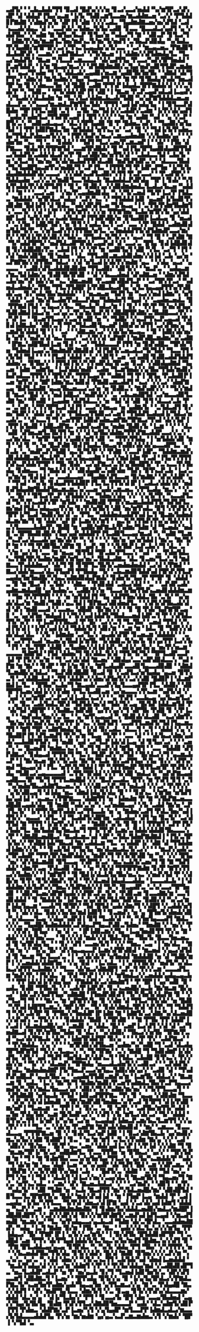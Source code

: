 ▃▟▜▞▝▝▃▙▃▙▟▞▜▜▝▉▃▟▝█▟▚▞▞▞▅▝▊▃▞▃▃▞▅▟▟▝▚▞▆▜▛▃▞▟▚▟▛▝▟▝▟▟▄▛▐▜▄▞▄▃▆▝▐▞▙▝▜▟▊▃▆▜▃▃▅▞▆▃▟▟▆▃▅▝▃▞▞▝▛▜▟▟▊▛▇▟▇▝▞▟▆▟▚▞▙▝▟▛▐▜▝▟▆▝▞▞▞▃▟▃▝▜▄▟▆▟▇▃▅▞▅▞▟▜▟▝▃▟▚▃▃▟▞▟▄▃▝▟▝▝▃▃▛▟▞▃▜▟▅▃▜▞▙▞▃▟▉▝▊▃▃▝█▃▃▟▃▞▄▟▜▝▄▝▞▟▟▜▙▞▝▞▚▟▆▝▇▝▇▜▄▞▙▃▛▝▊▜▄▞▅▝▚▟▃▞▜▝▇▝▝▟▊▃▛▝▊▜▃▞▜▝▐▟▇▞▛▞▆▞▆▃▆▜▃▜▅▞▆▟▚▃▜▞▆▞▜▞▅▟▜▝▃▜▙▃▛▟▉▟▄▝▚▞▙▟▃▜▚▜▄▟▉▞▆▜▛▜▛▞▃▞▞▜▚▃▜▃▄▃▙▞▄▜▞▃▃▝▝▃▞▝▆▃▄▃▅▃▝▛▇▟▉▜▟▃▙▟▛▟▚▝▃▃▆▞▝▃▙▛▇▟▃▞▝▞▜▞▆▃▅▝▐▝▟▟▆▞▞▟▜▟▅▟▄▜▃▝▜▃▃▞▅▟▟▜▞▝▇▃▅▝▚▜▃▃▛▃▆▃▃▃▛▝▟▞▄▟▜▜▄▝▛▃▃▞▚▟▚▜▛▜▅▟▟▝▛▃▆▜▟▟▚▝▐▞▆▝█▃▄▞▆▃▞▞▝▟▜▟█▟▆▟▉▞▃▜▄▞▅▟▚▟▊▜▜▟▛▃▆▟▅▜▝▝▄▃▞▜▚▟▅▝▜▝▄▝▟▟▃▟▞▃▄▟▊▞▅▃▆▝▄▟▉▜▙▜▅▜▙▝▝▟▇▟▝▟▞▜▛▜▚▞▝▟▆▞▟▝▇▞▙▟▆▞▞▜▄▞▜▃▄▃▛▜▝▞▛▝▇▝▛▝▊▜▙▟▄▜▚▟▞▜▅▃▟▜▛▝▆▝█▝▞▟▅▃▃▜▅▝▟▝█▟█▝▃▟▇▝▛▜▚▛▐▟▄▟▃▜▛▛▇▟▟▞▟▝▞▞▃▜▟▞▛▝▚▝▜▟▊▃▝▝▛▜▞▟▟▞▟▛▐▜▝▟█▝▐▝▇▃▅▝▛▃▛▃▄▟▚▟▃▟▐▃▄▟▚▝▞▜▃▟▞▞▟▃▙▟▆▝▆▝▜▃▚▜▃▞▟▟▆▃▙▃▟▞▜▟█▝▚▞▄▛▇▜▟▟▟▃▅▃▅▟▃▃▛▃▝▞▚▃▃▞▆▃▆▟▃▛▇▜▜▃▜▟▞▝▛▜▜▝▄▟▐▟▚▟▄▜▄▝▐▝▉▜▃▃▛▟█▟▅▝▜▛▐▜▜▃▚▟█▝▃▜▝▝▃▜▙▝▅▞▜▟▐▞▞▃▟▟▛▞▃▟▆▝▐▞▛▞▟▞▄▟▜▝▄▟▄▜▚▟▅▜▃▞▜▜▟▜▛▃▄▛▐▝█▜▝▞▞▞▝▝▆▝▆▝▄▟▇▝▚▟▝▝▄▝▞▃▛▝█▜▞▃▚▝▚▟▉▃▟▃▄▃▞▝▟▃▚▜▛▜▄▟▉▝█▝▛▝█▟▅▃▚▟▚▝▝▜▄▟▉▞▅▜▄▜▟▝▐▝▛▛▐▟▉▛▇▟▃▜▅▝▆▜▟▟▟▝▅▜▚▃▚▞▝▃▞▝█▝▞▝▜▟▐▞▙▜▚▟▅▃▙▞▜▜▟▃▛▟▅▃▅▜▞▞▄▝▐▜▛▞▙▟▚▞▅▃▞▃▆▃▄▟▅▟▇▝▞▞▙▟▆▞▄▞▝▝▞▟▅▜▅▝▚▃▝▜▝▃▝▝▊▟▟▞▝▝▜▟▜▝▜▃▞▃▅▞▛▃▆▃▅▛▐▝▝▟▞▝▐▜▙▝▟▛▇▃▃▝▉▟▄▜▚▜▜▛▇▜▟▝▃▃▆▜▛▟█▟▞▝█▝▚▟▐▜▄▜▛▜▄▟▉▟▄▟█▜▜▟▃▞▙▟▟▜▞▃▟▟▞▟▃▟▚▞▛▝▉▃▞▟█▞▆▞▅▜▜▞▟▝▝▃▙▟▃▃▜▟▝▃▙▞▙▝▆▝▄▜▃▞▜▝▅▞▅▞▜▞▟▞▆▃▙▟▜▜▛▟▃▟▉▝▆▟▜▟▜▟▛▃▚▞▝▟▃▃▃▜▙▟▞▜▄▜▄▟█▜▄▃▆▜▚▞▅▟█▞▜▝▃▛▐▜▃▝▐▜▜▜▞▜▝▛▐▟▛▃▛▜▅▝▐▞▜▞▙▟▄▟▇▟▟▟▛▟▞▃▃▃▞▝▞▞▟▟▚▃▟▜▃▟▉▞▚▜▜▝▛▃▛▃▃▞▝▝▛▃▟▜▛▞▝▜▟▟▄▟▅▝▃▞▞▃▚▞▆▟▊▜▃▃▜▟▄▃▙▝▇▃▙▟▟▃▛▟▛▟▄▝▜▛▐▝▊▟▞▝▚▜▙▜▚▟▟▞▛▞▟▞▛▜▟▜▝▝█▝▄▝▊▟▉▞▄▞▞▟▉▟▆▟▅▟▃▜▃▟▃▞▙▃▅▝▚▟▟▞▝▝▇▝▝▝▃▃▞▃▅▝▝▞▅▞▛▃▄▟▆▟▊▟▄▝▚▝▞▜▞▃▅▟▝▜▞▛▐▃▞▛▐▜▟▃▃▝▇▟▟▟▞▝▅▜▛▟▃▞▚▟▄▞▝▃▛▞▚▃▝▞▝▜▜▟▟▟▐▟▊▝▄▃▅▛▐▞▙▟▊▜▚▟▊▟▇▝█▟▐▟▜▝▟▝▉▟▃▝▚▟▞▟▛▟▜▃▅▝▜▞▙▃▄▝▐▝▃▜▜▞▛▟▆▜▙▟▆▜▚▝▃▃▜▞▝▞▟▝▐▞▛▝▝▟▜▞▆▜▚▝▞▞▅▝▛▛▇▜▅▞▜▃▙▞▆▜▛▞▙▝▄▞▟▟▇▛▐▃▟▝▅▜▞▞▛▃▚▃▟▞▙▟▃▛▐▜▜▟▛▟█▞▅▝▉▜▄▟▉▛▐▃▟▃▄▝▊▝▅▃▟▞▝▃▚▜▅▝▐▟█▞▜▟▚▝▅▝▊▜▝▞▄▟▃▜▃▜▝▃▞▝▃▃▝▞▛▝█▟▟▝▃▟▆▟▊▟▅▜▟▞▜▞▛▃▝▞▅▜▃▟▚▜▚▜▜▜▙▞▅▜▃▝▃▜▅▟▟▟▜▜▞▟▜▟▆▟▛▃▃▞▆▞▛▞▝▞▛▟▐▞▛▟▞▟▊▞▞▜▟▞▃▝▛▜▄▟▃▜▞▜▞▃▚▝▄▃▞▝▜▝█▝▝▃▛▟▇▝▇▝▜▞▚▟▟▜▛▜▞▝▅▟▜▟▃▟▛▜▛▟▞▃▄▟▚▟▝▟▝▃▃▞▃▝█▜▄▝▊▟▐▟█▟▊▟█▝▊▞▟▟█▟▉▞▛▃▝▃▙▟▐▜▝▞▝▞▛▝▆▝▄▟▉▜▄▜▝▟█▝▚▜▃▝▃▞▜▝▐▜▝▞▟▝▅▟▞▟▉▜▄▝█▝▅▟▅▝▝▟▃▝▜▜▃▟▊▃▆▃▟▟▊▟▅▞▞▟▐▟▝▃▙▝▄▞▅▝▃▛▇▛▇▞▞▟▜▜▙▞▜▟▃▞▝▞▟▝▅▜▃▟▐▞▟▞▛▞▅▟▆▝▄▃▝▝▞▟▄▝▄▃▞▝▄▃▃▃▝▝▃▟▉▞▟▜▃▟▟▟▉▟▉▟▆▝▜▜▃▟▉▞▝▟▊▜▞▞▝▝▆▃▛▃▝▝▄▟▄▃▆▞▆▃▜▟▐▟▆▞▄▝▊▟▊▜▙▜▛▟▊▝▝▟▝▞▙▃▃▟▅▟▝▟▚▟▇▃▅▝▝▟▆▞▟▜▟▃▙▞▅▞▚▛▐▟▞▞▅▝▚▃▝▟▆▃▅▟▊▝▛▃▄▟▛▟█▟▜▃▛▝▝▃▞▜▛▞▛▃▞▝▚▟▅▟▃▟▅▟▞▃▜▜▅▝▜▜▃▜▜▟█▛▐▞▛▟█▃▙▃▟▜▄▝▄▜▃▜▄▃▄▟▜▜▚▞▛▟▊▟▞▃▄▝▊▞▚▟▄▜▙▞▅▟▟▟▞▝▐▝▅▃▅▃▅▝▜▟▜▝▆▝▚▃▞▞▅▟▐▟▆▞▚▝▅▜▝▟▟▞▝▃▟▝▆▞▟▜▃▟▅▜▚▟▃▃▛▟▄▞▜▟▅▟▅▜▝▜▄▟▝▞▝▃▄▟▅▃▅▟▃▝█▝▛▛▇▟▐▜▟▝▃▜▄▃▞▞▙▃▝▜▅▃▙▞▚▟▃▞▆▝▐▝▊▞▝▝▛▞▛▝▜▞▅▞▟▜▄▞▜▟▊▟▇▟▐▟▃▞▅▝▃▞▄▞▃▜▚▞▆▞▙▟▚▜▝▟█▟█▜▛▟▇▞▃▜▙▟█▃▃▞▛▞▝▞▚▛▐▃▝▝▉▃▅▜▜▃▄▞▞▃▄▜▚▟▉▝▅▝▚▝▜▟█▞▝▞▄▃▛▜▚▃▛▃▄▃▟▝▛▟▊▟▐▟▇▃▙▞▝▟▉▞▃▜▝▜▚▞▜▟▃▟▊▜▄▃▅▛▐▟▉▟▚▞▟▜▜▝▃▞▟▜▅▞▄▝▜▃▆▟▜▞▟▟▟▝█▝▐▝▝▃▞▝▝▟▇▃▆▞▃▞▝▞▟▞▙▞▆▃▄▃▝▝▉▝▐▟▉▞▟▞▅▞▙▝▅▜▚▝▅▟▚▞▟▝▅▃▜▃▃▞▝▃▞▞▛▞▟▝▄▛▇▛▐▝▆▟▛▟█▃▆▟▆▞▚▞▃▟▇▝▐▛▇▃▚▟█▜▙▟▐▃▆▝▊▟▝▝▃▞▝▜▟▟▃▃▃▛▐▜▜▝▆▝▉▟▚▟█▃▝▜▛▟▞▜▅▝▜▟▅▟▐▃▄▞▃▜▅▟▆▟▛▟▇▟▊▟▝▟▐▜▟▜▞▃▅▃▟▃▞▜▞▜▟▞▝▜▃▃▜▜▝▞▙▜▟▝▜▟▝▝▝▝▐▜▃▟▝▟▟▟▝▃▚▞▝▟▊▜▝▃▅▝▃▞▄▟█▝▊▟▉▃▟▟▜▟▟▜▟▟▅▞▃▝▉▜▙▞▞▝▐▜▜▟▐▜▞▞▚▜▚▟▛▟▄▜▛▃▅▝▊▃▛▝▞▟▉▟▄▟▇▟▝▜▄▃▅▝▐▟▆▝▚▟▆▜▄▝▐▃▛▟▟▞▅▟▛▝▃▟▅▝▜▃▆▜▅▟▞▞▄▜▙▞▜▜▟▞▆▟▊▞▙▟▚▟▃▃▜▜▜▞▞▝█▜▞▟▚▝▜▜▜▃▄▞▛▝▚▟▇▟▝▜▝▛▐▝█▜▄▝▛▃▙▟▊▛▐▃▅▝▆▜▚▞▄▝▇▛▐▟▆▞▆▃▜▟▊▟▝▛▇▟▊▃▆▃▟▟▜▝▚▃▞▝▞▞▃▞▝▟▅▛▇▃▄▝█▟▜▃▙▟▇▝▄▃▄▜▙▃▅▃▃▞▃▞▅▝▅▝▉▟▉▃▚▝▇▟▚▟▛▞▞▝▝▜▞▞▆▟▉▝▆▃▞▝█▟▝▞▚▝▅▟▐▟█▃▞▝▅▟▛▟▞▞▝▃▝▃▙▃▅▟█▜▟▝▃▞▆▃▃▟▉▜▃▟▇▝▆▞▝▜▚▟▉▝▐▃▄▟▅▝▟▟▜▟▃▃▚▝▅▝▜▟▝▟▝▟▊▝▊▜▝▟▃▃▞▃▙▝▛▃▝▃▚▟▚▝▞▜▚▜▛▜▃▟▝▟▐▜▝▃▃▞▚▜▅▃▄▝▅▝▄▟▇▞▙▝▝▃▜▟▃▟▜▝▊▞▅▞▜▟▛▞▝▟▟▞▃▛▐▞▄▝▛▜▟▃▄▜▜▟▊▃▞▃▅▜▝▜▜▟▟▜▃▟▄▟▐▞▜▟▃▞▅▃▟▞▃▝▝▟▚▃▃▜▝▜▝▃▅▜▜▛▐▟▉▟▚▟▅▃▆▛▇▞▜▛▇▃▞▜▚▟▝▟▞▞▙▛▐▞▛▛▐▞▙▟▉▝▐▟█▃▟▛▇▃▝▃▙▟▚▃▟▜▄▝▅▟▆▝█▟▊▞▙▝▐▃▆▝▝▞▝▝▟▃▚▟▊▝▟▜▅▃▆▜▃▜▙▜▜▝▆▝▞▝▟▝▅▜▙▞▟▟▆▞▜▜▚▛▇▃▟▟▛▃▃▞▞▃▚▝▃▞▆▞▟▃▝▝▆▜▛▝▇▜▝▞▄▟▊▞▆▜▝▟▊▝▃▝▜▜▚▜▜▟▄▝▐▝▅▜▟▟▞▟▊▝▆▜▝▝▟▝▊▝▚▝▅▝█▃▛▟▇▝▉▟▐▜▄▟▃▜▅▃▄▜▚▟▉▞▟▞▟▞▄▃▃▟▛▜▃▝▄▝▊▃▙▝▃▝▅▟▛▃▛▞▜▟█▝▄▃▜▞▜▞▛▝▞▝▛▟▇▝▞▃▃▛▐▟▛▃▝▜▟▟▆▃▆▟▚▟▊▟▟▟█▃▆▞▙▃▙▜▚▞▃▞▄▜▄▃▄▟▇▝▐▃▞▞▆▟▐▟▆▝▛▃▟▝▐▜▄▜▚▜▜▜▛▟▚▃▛▟▟▞▛▜▛▝▝▜▙▝▉▟▞▝▃▞▄▛▇▃▞▃▜▞▄▜▙▟█▜▞▝▛▃▚▃▃▜▚▜▙▟▄▝▊▟▅▃▃▝▜▝▇▟▞▟▝▞▝▟▊▟▄▟▛▃▚▟▛▟▅▝▜▟▚▝▉▜▚▃▛▃▙▝▐▃▞▃▚▞▆▞▅▝▊▟▐▟▝▃▝▃▃▟▃▃▄▞▝▜▄▟▇▞▟▜▃▃▅▝▉▞▆▟▇▞▝▟▚▞▟▟▛▝▄▝▝▜▚▟▝▝▚▞▙▝▊▟▄▟▜▜▟▟▉▛▐▜▃▜▃▜▜▜▞▟▐▛▐▝▃▟▃▞▟▟▞▟▞▝▅▟▊▟▜▟▄▟▇▜▙▟▟▜▅▃▆▃▆▃▚▞▃▃▅▝▄▟▞▃▆▃▅▃▝▞▛▜▃▟▄▝▆▃▚▝▝▞▃▝▃▝█▞▝▝▉▜▃▞▛▃▛▝▟▜▟▟▞▞▃▝▜▟▅▞▞▟▄▝▞▞▝▞▄▜▞▜▚▝▚▃▃▟▜▃▟▝▜▞▚▜▚▃▟▟▚▜▛▝▆▜▟▞▝▝▆▟▉▟█▝▛▜▛▞▅▃▆▃▙▟▟▜▜▞▜▟▜▟▜▃▆▞▅▟▐▜▟▃▚▟▄▃▄▞▛▞▅▝▊▞▛▞▅▜▙▜▝▟▉▝▅▞▆▜▚▟▃▝▉▜▝▞▛▟▜▞▞▜▛▛▐▞▜▃▟▝▆▟▊▞▙▞▟▝▃▝▛▜▃▝▚▟▟▟▅▟▄▟▟▜▚▟▐▃▜▝█▃▆▞▙▟▅▟▟▃▆▞▆▞▜▝▉▝▟▟▞▝▄▛▐▛▐▃▆▞▛▞▆▜▝▝▄▃▜▞▚▜▜▟▚▜▚▞▄▜▟▞▞▝▐▃▚▜▃▃▃▃▙▟▅▜▚▝█▟█▝▆▝▄▟█▞▆▛▇▃▙▜▚▟▆▞▜▟▆▝▟▝▜▃▅▟▞▝▅▟█▝▃▜▛▜▙▟▊▟█▞▚▜▄▞▄▟▚▟▟▟▛▛▐▜▃▟▉▜▃▃▄▞▆▃▟▝▚▝▚▟▇▝▜▃▆▞▚▃▛▃▞▟▃▃▟▞▄▞▆▞▟▞▛▝▚▝▟▝▝▝▞▝▇▞▅▝▄▞▅▜▟▟▐▝▆▞▃▝▇▞▜▞▛▝▇▝▝▝▜▝▛▟▉▜▙▞▟▛▇▝▊▝▄▟▚▝▉▝▝▞▙▜▙▛▐▃▛▃▙▞▞▜▝▟▃▝▃▝▝▞▆▝▄▞▞▜▝▃▃▝▇▝▅▃▄▝▉▜▜▟▝▜▛▃▙▞▛▜▃▃▚▝▚▟▝▝▃▝▛▟▅▜▟▃▚▃▜▜▙▜▛▞▙▟▆▞▆▟▛▞▆▜▄▞▅▞▃▜▙▟▃▟▇▃▝▟▃▝▊▃▅▞▜▃▞▃▜▝▆▟▇▃▃▜▚▟▟▟▆▃▞▝▟▞▜▝▉▝▊▜▛▜▃▜▙▜▞▃▅▟▅▟▅▟▟▝▃▞▟▝▞▛▇▟▝▝▇▃▞▟▟▞▆▃▃▞▟▃▜▜▄▟▜▝▛▜▙▟▄▝▜▞▝▃▙▃▆▟▉▜▟▟▚▟▐▜▛▟▚▜▜▃▛▃▄▟▄▜▅▜▅▟█▞▚▜▄▃▚▟▇▟▉▟▄▛▇▟▞▝▊▟▅▜▞▜▄▞▛▝▛▜▛▝▊▝▟▟▟▝▃▝▉▝▆▝█▃▞▜▝▃▜▟▞▝▝▟▇▃▝▝▛▟▊▟▟▝▃▟▃▞▟▟▝▝▃▝▝▃▛▟▛▃▟▞▄▟▆▃▆▟▄▟█▝▄▞▙▟▅▞▃▝▃▟█▞▛▞▅▝▜▃▃▞▙▜▅▜▜▟▚▃▅▟▊▟▟▟▆▃▆▝▝▜▅▝▛▞▛▜▜▜▝▝▞▝▅▝▅▜▟▟▐▜▝▜▄▝▟▟▜▜▅▞▟▟▃▜▙▝▃▜▞▝▚▞▅▟▞▟▃▞▆▝▆▟▊▞▜▟▊▞▄▃▜▟▐▝▉▛▇▃▞▟▊▟▅▟▜▃▝▝▞▟▜▞▟▜▙▃▟▞▟▟▝▟▚▝▆▟▊▃▃▟▝▞▃▃▅▃▝▟█▟▛▝█▞▆▞▞▞▝▝▊▝█▝▛▟▞▜▄▛▇▜▛▃▄▝▊▝▃▝▄▞▟▜▅▝▆▟▄▟▐▝▞▜▞▞▄▟▐▟▟▜▞▜▙▟▃▃▅▟▐▟▛▃▜▝▛▝▞▟▜▟▃▜▜▞▚▞▛▝▝▛▐▃▆▜▜▜▙▃▟▝▛▝█▞▝▃▞▞▃▜▝▜▃▜▙▞▝▃▅▟▝▜▜▟▝▞▚▟▐▜▞▟▐▝▐▞▛▞▄▟▐▞▟▝▜▟▟▞▙▜▝▟▊▞▆▝▝▃▆▝▆▝▐▟▃▝▉▝▜▟▛▞▞▟▟▞▟▃▞▟▃▝▝▞▙▝▐▟▆▟▅▝▃▞▜▃▚▝▄▃▟▞▟▜▛▝▊▃▅▃▆▝▟▟▟▟▞▝▝▃▙▝▃▞▛▜▚▃▟▝▅▃▅▞▄▜▙▟▐▞▆▜▙▝▜▞▟▟▊▃▜▞▅▞▙▝▊▞▄▞▛▛▐▃▞▞▙▝▐▜▝▃▜▃▜▜▛▝▟▟█▝▃▜▄▟▆▞▞▟▐▟▐▟▚▝▚▟▐▞▄▞▙▞▄▝▅▞▛▞▅▃▆▝▃▃▃▃▜▟▇▜▟▝▐▜▟▝▟▟▅▞▜▝▉▞▟▟▃▜▞▟▝▜▜▞▜▞▜▞▝▜▛▜▃▟▛▃▃▛▐▟▝▛▐▜▞▞▚▞▆▝▝▜▝▃▞▟▞▟▟▝▇▃▅▞▝▟▉▟▄▞▃▃▚▟▛▟▉▟▃▃▚▝▚▟▝▛▇▝▆▝▇▞▝▝▊▟▛▝▝▛▐▞▆▝▊▞▄▝▇▜▃▟▄▟▛▃▃▟▊▜▄▃▃▟▉▟▉▝▝▟▇▟▜▃▆▟█▞▄▜▟▃▞▝▜▃▛▟▊▟█▟▉▝▉▃▟▝▉▝▞▃▟▜▃▞▅▜▄▟▄▝▄▃▅▝▉▜▚▃▜▝▃▞▟▟█▃▙▟▝▃▜▜▝▟▟▟▚▞▞▟▅▞▟▜▅▜▞▞▃▞▞▟▉▝█▟▉▛▐▝▟▃▆▛▇▟▐▃▜▃▝▝█▜▙▞▚▃▙▞▜▝▇▃▄▟▞▃▃▟▚▜▄▜▃▃▄▟▜▛▐▜▃▝▟▟▉▞▝▟▉▜▛▜▜▃▅▞▟▟▐▞▞▞▛▟▅▝▛▜▃▜▃▟▊▃▅▝▄▞▅▃▃▃▚▜▚▃▆▝▚▟▜▞▟▝▞▝▄▟▝▞▄▞▆▜▛▃▞▃▛▃▞▟▐▃▟▃▚▃▞▞▝▝▄▝▛▟▜▝▃▃▙▃▄▝▄▞▙▃▅▜▃▞▝▝▄▝▉▃▝▃▟▞▙▟▃▜▛▟▝▜▟▜▟▞▅▞▟▝▜▟▞▜▞▃▄▝█▞▙▛▐▟▟▃▆▜▟▝▛▝▟▞▜▟▝▟█▜▛▝▝▞▙▟▇▃▜▟▛▟▊▝▄▞▛▞▄▞▞▜▝▟▛▜▙▝▛▟█▝▊▝▞▛▐▃▄▝▝▝▅▟▚▟▄▜▅▞▞▃▜▃▝▝▄▝▆▜▚▃▄▃▟▝▚▝█▟▊▟▞▟▃▟▊▝▚▃▞▟▆▜▚▝▇▞▅▞▟▞▆▟▚▜▃▜▚▞▛▛▐▞▚▃▝▞▙▟▜▟▜▝▃▃▟▜▜▃▆▟▜▞▜▟▐▜▄▃▆▃▜▜▝▝▇▜▝▜▛▃▚▟▇▜▅▟▄▜▄▝▐▞▟▝▉▞▃▟▃▝▟▃▃▜▝▃▜▝▝▟▟▟▝▞▄▝▞▜▙▟▉▛▐▜▝▟▜▃▆▟▜▝▛▞▚▞▆▝▜▃▄▝▜▞▛▝▝▃▃▝▟▝▝▝▟▞▙▃▞▟▆▞▄▟▟▞▃▃▙▟▉▜▜▟▚▝▜▝▅▟▊▝▄▟▝▃▞▜▃▛▐▟▞▟▐▃▄▝▟▝▊▜▄▞▃▞▝▞▝▃▅▞▚▝▃▝█▃▅▟▜▝▆▟▆▃▚▃▚▝▚▞▜▝▊▃▛▞▟▝▇▜▄▝█▜▝▝▃▃▝▜▟▟▉▝▟▜▛▟▇▃▞▝▊▟▄▃▟▝▛▜▜▞▜▝▜▃▚▝▜▟▛▃▛▞▚▞▜▟▝▝█▞▟▃▞▞▜▝▄▃▆▃▙▃▛▝▐▝▇▞▅▃▅▝█▞▞▜▞▃▙▝▇▞▜▞▜▃▙▝▉▞▃▟▜▜▄▞▚▜▄▝▊▞▞▝▟▜▚▞▅▟▝▜▄▃▄▞▟▝▐▜▃▝▅▜▚▜▞▜▟▟▐▝▛▝▚▜▜▜▅▟▛▝▉▜▜▃▅▜▛▝▛▟▜▞▞▟▄▝▜▟▊▃▞▃▄▃▃▃▃▟▝▃▜▜▞▜▛▟▟▝▞▞▛▜▞▟█▝▅▟▃▞▙▝▚▟▚▛▇▃▄▟▃▟█▃▃▜▛▝▜▞▜▝▛▜▜▃▅▟█▟▝▞▞▝█▃▛▃▃▟▃▝█▜▚▝▆▝▛▟▜▝▊▜▝▃▜▝▚▞▅▟▅▜▙▃▟▟▇▜▄▃▅▃▚▞▝▞▞▟▊▃▞▟▚▞▜▝▅▟▃▟▝▞▞▃▞▝▛▞▛▞▞▝▄▜▞▟▉▃▄▜▝▟▐▟▄▝▅▃▝▟▆▟▐▟▄▜▞▟▄▝█▝▝▝▊▟▚▃▝▞▆▜▅▝▅▜▟▜▙▞▄▟▐▟▝▝▄▃▅▃▚▜▜▛▇▃▃▝▟▟▇▜▜▝▅▝▐▟▅▟▆▝▛▝▇▝▚▜▙▛▇▃▅▃▃▟█▟▊▃▄▟▞▟▄▝▉▝▆▟█▝▚▟▞▃▚▞▚▝▃▞▅▟▇▃▄▞▝▞▙▝▃▟▟▝▇▞▅▝▃▛▐▜▃▜▞▝▐▞▛▜▚▜▅▜▚▟▟▞▃▞▜▜▃▃▙▝▅▝▄▝▇▟▅▞▃▟▜▝▛▟▃▜▅▞▚▟▐▜▜▞▞▝▄▃▃▞▝▟▜▃▝▟▝▜▃▟▟▜▞▟█▜▅▝▃▟▃▟▄▞▝▟▜▝▆▝▉▃▜▞▝▃▞▟▜▜▟▝▇▝▜▜▜▝▐▞▆▜▚▞▟▝▝▃▝▝▇▟▉▞▚▞▙▝▉▝█▝▐▝▛▛▇▜▝▃▛▛▐▜▞▞▙▟▞▜▃▝▇▞▙▟▟▜▄▜▅▃▙▞▜▝▛▜▞▜▚▛▐▃▆▞▃▜▟▟▞▟▟▟▊▜▙▃▃▃▚▞▛▝▝▟▇▟█▃▅▟█▃▞▝▇▃▟▃▆▃▚▟▝▟▛▝▃▜▟▃▜▟▅▛▇▟▇▟▐▝▐▜▞▃▜▛▐▞▙▞▞▝▛▟█▟▐▟▞▜▙▃▟▝▇▞▃▟▟▃▆▝▜▃▝▃▚▟▟▛▐▞▝▟▇▝▟▝▜▜▟▟▅▟▐▟▆▞▞▞▙▝▝▝▊▃▙▜▟▝▛▜▄▜▄▝▅▞▟▃▆▃▟▃▜▞▃▞▞▝▝▝▆▃▛▞▄▟▞▃▞▜▛▃▙▟▛▝▜▜▚▜▛▞▆▟▛▟▟▞▄▝▆▟▛▞▜▝▛▞▙▜▛▟█▝▆▝▚▞▝▞▞▝█▜▄▝▅▞▝▟▚▜▟▃▆▟▉▝▉▜▃▃▄▝▛▟▛▜▞▃▞▝▆▃▚▃▙▜▞▃▅▞▜▝▉▝▇▝▜▟▜▟▟▞▝▟▆▞▛▃▄▝▛▟▃▟▉▝▟▃▝▝▅▝▚▜▞▟▝▜▜▜▛▛▇▟▆▝▊▞▛▝▇▜▚▜▜▃▞▞▙▟▆▞▞▝▐▝▆▛▇▜▝▝█▝█▟▐▞▟▃▙▜▄▜▙▞▅▃▚▃▝▞▅▟▚▜▟▝▛▝▞▟█▞▅▝▊▜▚▝▊▜▞▟▇▟▚▝▛▟▝▝▛▞▟▃▅▟▐▟▄▟▃▃▟▟▄▝▐▃▃▃▟▃▙▝▐▝▟▟▟▟▆▞▟▞▙▟▚▞▞▜▅▃▚▜▟▛▇▟▞▞▟▝▜▞▚▝▉▃▄▟▛▃▝▃▚▞▃▃▞▜▛▜▅▟▊▝▝▟▉▞▜▃▅▞▟▛▇▜▄▟▞▞▟▜▛▃▛▃▜▞▚▝▛▟▊▃▆▝▊▃▃▟▇▞▆▝▃▃▜▟▊▟▟▟▝▝▊▝▇▟▟▞▙▝▐▟▜▃▚▞▄▞▟▜▞▜▟▞▜▟▛▟▃▝▉▟▉▞▟▝▚▞▃▞▆▛▐▟▄▜▄▃▆▝▃▃▟▞▜▝▉▜▛▞▝▜▟▝█▜▟▝▄▟▞▟▆▞▜▝▞▟█▜▝▞▃▟▟▞▅▜▜▝▚▝▟▞▞▟▃▝▉▟▞▞▙▞▙▞▆▟▐▟▉▜▝▝▊▃▅▟▚▝▅▝▄▝█▜▅▜▞▟▅▟▞▟▊▞▚▞▟▃▃▃▜▃▄▝▞▟▄▞▚▟▛▟▐▝▉▜▝▜▃▟▞▟▝▝▚▝▚▜▅▜▄▃▃▟▜▝▇▟▃▝▞▞▞▃▝▜▄▟█▞▙▟▆▟▟▟▞▃▛▟▄▃▛▜▄▃▛▟▊▃▜▟▅▞▝▜▅▟▇▝▞▝▅▞▞▝▛▝▝▞▛▟▚▝█▜▄▞▝▝▅▝▟▝▃▝▐▛▐▟▉▃▆▞▞▜▄▝▐▃▄▜▅▟▊▜▜▝▛▞▄▝▇▝▟▟▞▝▞▞▙▜▅▞▃▃▝▝▊▞▞▞▟▝▆▟▞▞▟▝█▟▃▜▜▃▝▜▙▞▙▝█▃▃▜▅▃▅▃▟▝█▝▅▜▛▟▄▜▄▝▝▝▊▞▝▟▜▝▃▃▅▞▙▜▝▝▞▞▝▜▅▃▝▃▄▝▐▝▅▞▟▃▝▝▇▞▆▝▅▝▞▝▜▞▄▝█▞▝▟▚▜▄▃▄▃▃▛▐▃▆▞▟▜▛▟▉▟▝▝▆▃▅▟▝▞▄▃▞▟▜▟▟▝▉▝▆▃▆▝▜▃▜▃▃▞▃▝▐▝▃▞▟▞▟▞▛▝▅▜▅▟▟▝▇▟▟▟█▝▅▝▟▝▜▟█▞▆▛▐▝▞▃▅▟▟▞▟▟▇▜▅▝▝▞▄▝▉▟▝▝▐▃▚▟▃▝▐▝▄▜▜▜▙▜▞▝▅▟▜▞▚▞▟▃▙▃▞▟▜▜▚▃▙▟▇▞▞▝▜▃▃▝▟▞▆▃▞▟▇▟█▜▝▃▛▃▜▝▛▞▞▃▆▝▃▃▃▟▜▃▆▝▆▟▚▜▚▝▐▜▞▟▃▝▄▝▛▟▝▜▚▛▐▝▞▝▞▝▆▜▅▟▃▞▞▃▅▟▟▞▄▟▄▃▄▃▙▝▝▝▛▛▐▟▞▟▐▞▛▟▄▜▄▞▝▛▇▟▟▜▞▃▞▟▅▟▆▜▝▝▛▝█▛▐▝▄▞▚▟▊▝▉▝▄▟▃▝▊▟▉▝▜▜▙▞▙▝▞▝▃▟▞▛▐▟▛▟▚▝▊▃▚▃▅▟█▞▄▃▙▝▇▞▆▃▆▝█▞▄▃▞▝▐▟▞▃▛▞▙▟▜▜▄▞▚▟▇▟█▝▐▜▅▟▛▟▊▟▜▝▜▞▚▜▅▜▞▟▄▛▇▝▉▝▝▞▞▜▃▞▜▝▜▝▝▝▇▞▃▝▆▝▄▛▇▜▚▜▄▝▉▝▞▟▆▝▟▝▜▜▃▞▜▜▞▟▞▝▅▝█▟▊▝▚▜▚▟▐▟█▜▜▃▆▃▚▝▇▛▐▞▛▃▝▜▞▝▊▟▞▟▆▟▃▜▛▟▝▟▚▜▚▝▜▝▜▟▟▜▜▝▚▜▞▃▙▜▛▝▊▝▛▜▙▞▞▜▅▟▟▛▐▛▐▟▇▝▇▝▐▟▇▜▞▃▞▟▇▞▚▞▟▃▅▟█▞▞▟▚▟▚▝▃▜▜▞▞▝▝▝▊▟▟▟▞▝▇▟▊▝▞▜▛▟▇▝▝▝▇▝▛▜▙▝▛▛▐▟▟▛▐▞▃▟▐▝▟▃▆▟▄▟█▞▄▞▝▃▆▟▊▝▄▝▟▟▃▝█▞▝▃▅▛▐▃▞▟▜▝▞▟▝▟▝▃▞▜▅▟▇▃▟▝▊▞▛▞▆▜▙▞▜▟▅▝▉▝▟▃▚▝▚▞▟▟▉▞▝▜▙▃▞▞▅▜▙▝▜▛▇▞▛▃▟▝▚▃▞▟▞▛▇▃▙▝▟▞▚▝▐▟▅▜▛▟▟▜▛▝▉▞▄▝▝▝▝▞▛▝▛▞▝▃▙▛▇▃▞▝▝▝▛▞▆▟▟▃▝▞▄▝▞▝▝▝▅▜▛▟▊▞▟▜▙▃▅▝▄▟▅▞▚▞▚▟█▝▜▝▃▟▝▟▃▟▄▜▛▜▟▛▇▜▟▝▜▞▞▃▜▃▄▃▚▝▚▝▜▞▜▛▇▞▝▃▚▝▇▟█▝▜▝▜▟▊▟▆▛▐▞▟▞▟▜▄▝▟▜▞▝▄▟▝▜▟▜▝▜▅▜▟▃▛▞▟▟▚▃▜▝▐▜▟▃▝▃▙▟█▝▊▜▚▃▚▝▛▞▞▟▞▞▅▝▝▜▞▝▞▝▟▃▅▟▚▝▜▛▇▟▄▝▅▃▃▟▃▟▅▜▞▞▃▟▊▃▞▝▝▃▛▟▟▜▞▜▚▟▃▝▆▟▅▟▅▟▇▛▐▜▞▜▅▃▛▃▃▞▅▜▄▃▜▟▉▞▟▞▄▞▞▝▃▟▉▝▟▝▝▜▚▟▛▟▚▟█▃▛▝▄▃▙▜▙▞▃▝▝▃▄▟▅▜▜▟▊▃▆▟▚▞▆▝▐▃▆▜▙▝▟▟▃▞▞▝▇▃▆▃▆▝▊▝▄▟▃▝▐▃▚▝▇▞▜▞▜▝▇▟▆▞▆▟▊▞▛▃▅▜▚▟▆▟▃▜▙▞▛▃▛▜▄▃▃▞▅▟▜▞▚▞▛▞▆▟▃▜▅▃▃▞▄▞▝▟▉▞▞▜▞▞▚▟▇▞▆▞▅▞▝▞▜▞▛▜▃▃▄▜▝▝▝▟▜▟▇▟▊▝▅▜▄▃▙▝▛▜▟▝▐▟▊▃▟▜▛▛▇▃▝▜▚▝▊▝▄▃▄▝▞▟▉▟▆▝▜▃▃▝▝▟▚▞▚▜▞▟▐▟▅▟▊▝▄▜▛▞▆▟▛▟▊▜▅▟▇▃▚▞▛▃▟▝▊▜▛▜▝▟▐▞▛▟▉▝▆▞▅▛▐▝▜▃▅▃▆▝▃▝▛▛▐▝▚▝▉▞▃▝▃▝▊▝▅▜▚▝▝▃▟▜▙▞▆▜▜▞▚▟▟▝▃▜▅▝▛▟▄▜▟▞▚▃▆▝█▞▙▟▛▃▞▞▝▞▟▜▝▞▙▝▆▜▃▞▟▞▃▞▝▜▞▝▟▟▟▝▉▜▚▞▃▜▜▝▐▞▅▛▐▞▚▞▆▝▃▞▅▝▚▃▄▟▄▛▐▟▅▃▛▃▆▞▙▃▜▃▆▜▜▝▞▞▄▞▛▞▝▝▝▝▜▃▝▃▝▞▟▞▅▝▛▃▅▛▇▝▇▟▚▟▞▟▆▟▊▟▝▝▆▞▝▃▆▃▃▝▊▃▃▟▃▃▄▝▛▜▜▛▇▃▅▝▉▝▞▝▊▟▞▜▃▞▅▛▐▟▉▝▐▝▉▃▞▟▇▜▙▃▙▝▄▞▅▟▊▞▆▃▚▞▙▞▞▟▇▝▊▟▇▛▐▝▊▃▝▝▅▝▆▝▆▜▝▃▜▃▚▜▚▟▆▝▇▞▄▝▞▞▝▃▟▝▝▟▉▞▞▝▉▞▆▃▝▝█▞▛▝▄▃▝▃▅▞▝▟▟▞▄▟▐▃▚▛▐▝▞▛▐▟▝▞▞▟▇▝▜▝▉▝▆▃▆▞▜▛▐▞▜▞▃▞▚▟█▟▆▜▃▝▛▃▃▜▜▜▅▝▅▝▉▜▙▃▞▝▄▞▞▝▝▜▛▞▙▛▇▝▆▝▝▜▝▝▇▝▊▟▆▜▙▞▃▃▚▞▅▜▅▜▄▞▜▜▃▞▄▝▄▞▙▞▚▃▆▟▟▞▛▝▚▟▞▝▜▝▟▞▆▝▇▝▄▃▝▟▄▛▐▃▅▝▚▞▚▞▄▟▛▝▟▞▜▟▜▝█▟▝▃▆▝▞▟▛▃▆▃▝▟▊▜▙▛▇▝▞▃▜▞▛▟▊▜▚▞▆▟▝▃▙▝▝▝█▟▜▞▃▝▟▟▇▝▝▃▜▜▝▜▟▝▅▞▃▝▛▜▝▞▆▝▐▝▜▟▝▝▟▃▙▜▝▟▐▃▞▞▅▞▞▃▄▞▟▃▜▝▇▃▅▜▙▜▝▜▄▃▅▞▜▝▇▞▃▝▅▜▚▃▚▟▃▝▝▃▆▞▝▟▚▝▇▃▅▃▙▟▃▞▝▞▝▝▃▞▆▟▚▝▝▟▉▜▝▝▄▜▚▝▚▟▄▜▞▝▝▟▉▝▜▟▇▝▅▝▚▃▙▝▇▃▟▜▜▝▆▞▚▜▟▃▅▟█▞▆▞▝▟▉▟█▜▟▝▉▜▃▃▜▃▜▛▇▜▜▞▄▝█▟▞▝▆▟▞▟▚▟▐▟▝▝▆▝▐▜▅▛▐▃▄▝▆▟▟▝▛▝▃▟▐▃▄▟▄▝▐▞▙▞▚▜▜▃▃▝▜▞▛▟▝▟▅▃▞▟▐▛▇▝▄▟▝▞▃▞▟▞▄▟▐▟▆▜▝▟▟▟▄▝▚▃▛▞▝▃▆▝▝▃▆▟▇▟▆▟▆▟▇▞▜▝▊▟▆▞▙▞▟▟▟▃▅▟▉▞▅▟▃▞▆▟█▛▐▟█▟▉▟█▜▚▝▞▃▛▞▞▟▛▞▟▝▉▞▞▞▆▜▛▟▇▜▞▃▆▟▚▟▐▟▜▃▄▟▝▞▆▃▟▜▅▟▊▝▆▃▆▞▄▞▝▜▃▝▅▜▚▟▄▃▃▞▄▃▙▃▟▝▜▟▆▝▟▞▃▜▛▟▃▝▃▃▟▟▅▟▇▟▚▝▚▟▄▝▐▃▜▝▇▟▅▝▉▞▆▝▐▜▙▝▃▝▇▃▝▝▄▟▞▞▟▃▜▃▚▞▞▞▆▜▄▝▛▛▐▟▄▃▞▝█▞▝▛▇▛▐▛▐▝▄▜▞▞▃▞▆▜▞▝▐▝▉▞▟▜▙▝█▜▟▟▊▟▛▜▛▝▜▝▃▟█▟▝▃▅▝▛▜▚▝▟▞▛▜▄▟▐▟▟▞▙▜▃▜▄▃▚▞▙▞▆▟▜▝█▟▆▃▚▞▞▟▜▝▉▝▝▛▇▝█▜▃▟▟▃▄▞▄▃▄▝▊▜▛▟▃▝▚▝▚▞▙▝▟▟▄▝▛▜▝▜▙▞▝▞▚▜▜▜▚▝▅▝▝▞▙▃▅▟▟▜▙▞▜▜▞▟▄▝▊▜▞▞▟▟▚▝█▞▟▝▇▟▉▝▉▜▅▞▞▞▞▃▛▞▆▝▚▃▚▞▃▝▄▞▃▝▚▝▟▟▝▟▅▞▞▝▚▜▞▃▚▃▜▜▝▃▙▜▟▞▚▟▝▟▅▟▐▃▅▟▟▟▝▝▆▃▙▜▚▟▄▞▟▝▞▞▃▞▆▝▟▟▆▜▝▞▛▝▞▝▛▞▙▞▟▟▄▞▆▟▝▞▃▟█▟▊▟▛▜▃▝▅▃▜▃▟▟▛▃▟▃▛▝▅▝▛▝▅▞▄▃▙▝▊▞▜▝▜▃▅▟▐▟▊▜▅▜▞▃▝▟▛▞▟▜▃▃▆▜▝▟█▟▇▃▜▝▐▃▅▞▝▝█▜▚▟▄▝▉▜▞▞▄▝▉▝▐▞▄▜▄▜▛▟▃▞▞▛▇▟▃▛▇▃▜▞▚▃▅▜▅▜▚▟▆▞▄▟▞▜▄▃▄▜▅▝▄▜▜▃▆▃▞▞▄▝▇▝▃▝▛▟▄▟█▝▇▃▞▞▟▟▜▝▝▟▚▝▆▟▛▜▄▜▃▃▝▟▆▞▙▜▝▞▃▝▊▃▄▝▊▜▞▞▛▟▚▞▟▃▃▃▆▞▟▟▟▝▟▃▚▞▄▝▝▟▐▞▜▃▙▞▞▝▛▜▝▝▊▃▃▞▙▝█▜▝▟▅▝▃▃▄▜▙▟▅▟▝▃▄▞▞▜▄▞▙▜▙▜▄▝▉▟▆▝▛▟▚▜▜▃▞▟▇▟▉▜▅▃▃▃▛▝▄▟▞▝▟▃▚▟▆▜▞▟▊▛▐▜▜▝▛▟▅▃▝▟▟▛▇▞▃▛▐▃▅▞▚▜▝▞▄▜▄▟▛▝▆▜▃▃▛▛▐▟▆▟▃▟▃▞▆▃▃▞▙▜▟▃▃▃▟▟▟▜▄▝▛▞▅▝▆▞▅▟▆▝▄▞▄▃▚▃▛▃▆▃▆▟▅▃▚▜▝▞▆▟▞▝█▛▐▝▞▜▟▝▃
